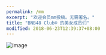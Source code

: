 ```yaml
---
permalink: /mm
excerpt: "欢迎会员mm投稿。无需署名。"
title: "BNB48 Club® 的美女成员们"
modified: 2018-06-23T12:39:37+08:00
---
```

![image](http://wx1.sinaimg.cn/mw690/005zmCdEgy1fsl0kf7cf2j30qt0zktb3.jpg)
